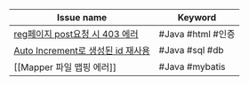 


| Issue name                                                                           | Keyword         |
| ------------------------------------------------------------------------------------ | --------------- |
| [reg페이지 post요청 시 403 에러](</기농이네 prj/Backend/note/reg페이지 post요청 시 403 에러.md>)         | #Java #html #인증 |
| [Auto Increment로 생성된 id 재사용](</기농이네 prj/Backend/note/Auto Increment로 생성된 id 재사용.md>) | #Java #sql #db  |
| [[Mapper 파일 맵핑 에러]]                                                                  | #Java #mybatis  |
